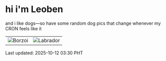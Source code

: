 # hi i'm Leoben

and i like dogs—so have some random dog pics that change whenever my CRON feels like it

|  |  |
|--------|----------|
| ![Borzoi](https://random-dog-vercel.vercel.app/api/random-borzoi?v=1760211015) | ![Labrador](https://random-dog-vercel.vercel.app/api/random-labrador?v=1760211015) |

Last updated: 2025-10-12 03:30 PHT
